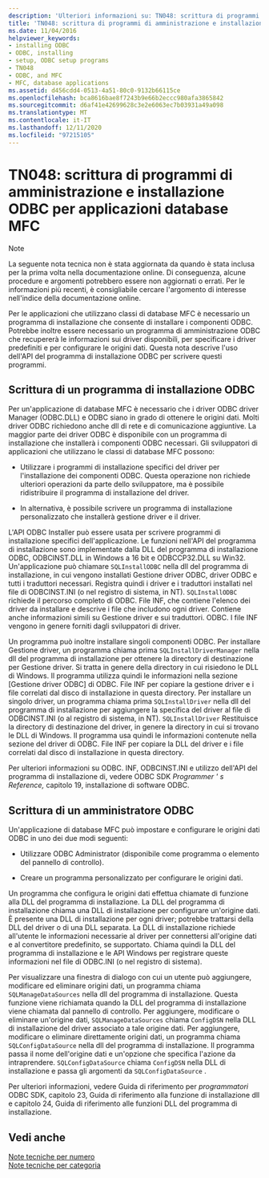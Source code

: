 ```yaml
---
description: 'Ulteriori informazioni su: TN048: scrittura di programmi di amministrazione e installazione ODBC per applicazioni di database MFC'
title: 'TN048: scrittura di programmi di amministrazione e installazione ODBC per applicazioni database MFC'
ms.date: 11/04/2016
helpviewer_keywords:
- installing ODBC
- ODBC, installing
- setup, ODBC setup programs
- TN048
- ODBC, and MFC
- MFC, database applications
ms.assetid: d456cdd4-0513-4a51-80c0-9132b66115ce
ms.openlocfilehash: bca8616bae8f7243b9e66b2eccc980afa3865842
ms.sourcegitcommit: d6af41e42699628c3e2e6063ec7b03931a49a098
ms.translationtype: MT
ms.contentlocale: it-IT
ms.lasthandoff: 12/11/2020
ms.locfileid: "97215105"
---
```

# <a name="tn048-writing-odbc-setup-and-administration-programs-for-mfc-database-applications"></a>TN048: scrittura di programmi di amministrazione e installazione ODBC per applicazioni database MFC

> [!NOTE]
> La seguente nota tecnica non è stata aggiornata da quando è stata inclusa per la prima volta nella documentazione online. Di conseguenza, alcune procedure e argomenti potrebbero essere non aggiornati o errati. Per le informazioni più recenti, è consigliabile cercare l'argomento di interesse nell'indice della documentazione online.

Per le applicazioni che utilizzano classi di database MFC è necessario un programma di installazione che consente di installare i componenti ODBC. Potrebbe inoltre essere necessario un programma di amministrazione ODBC che recupererà le informazioni sui driver disponibili, per specificare i driver predefiniti e per configurare le origini dati. Questa nota descrive l'uso dell'API del programma di installazione ODBC per scrivere questi programmi.

## <a name="writing-an-odbc-setup-program"></a><a name="_mfcnotes_writing_an_odbc_setup_program"></a> Scrittura di un programma di installazione ODBC

Per un'applicazione di database MFC è necessario che i driver ODBC driver Manager (ODBC.DLL) e ODBC siano in grado di ottenere le origini dati. Molti driver ODBC richiedono anche dll di rete e di comunicazione aggiuntive. La maggior parte dei driver ODBC è disponibile con un programma di installazione che installerà i componenti ODBC necessari. Gli sviluppatori di applicazioni che utilizzano le classi di database MFC possono:

- Utilizzare i programmi di installazione specifici del driver per l'installazione dei componenti ODBC. Questa operazione non richiede ulteriori operazioni da parte dello sviluppatore, ma è possibile ridistribuire il programma di installazione del driver.

- In alternativa, è possibile scrivere un programma di installazione personalizzato che installerà gestione driver e il driver.

L'API ODBC Installer può essere usata per scrivere programmi di installazione specifici dell'applicazione. Le funzioni nell'API del programma di installazione sono implementate dalla DLL del programma di installazione ODBC, ODBCINST.DLL in Windows a 16 bit e ODBCCP32.DLL su Win32. Un'applicazione può chiamare `SQLInstallODBC` nella dll del programma di installazione, in cui vengono installati Gestione driver ODBC, driver ODBC e tutti i traduttori necessari. Registra quindi i driver e i traduttori installati nel file di ODBCINST.INI (o nel registro di sistema, in NT). `SQLInstallODBC` richiede il percorso completo di ODBC. File INF, che contiene l'elenco dei driver da installare e descrive i file che includono ogni driver. Contiene anche informazioni simili su Gestione driver e sui traduttori. ODBC. I file INF vengono in genere forniti dagli sviluppatori di driver.

Un programma può inoltre installare singoli componenti ODBC. Per installare Gestione driver, un programma chiama prima `SQLInstallDriverManager` nella dll del programma di installazione per ottenere la directory di destinazione per Gestione driver. Si tratta in genere della directory in cui risiedono le DLL di Windows. Il programma utilizza quindi le informazioni nella sezione [Gestione driver ODBC] di ODBC. File INF per copiare la gestione driver e i file correlati dal disco di installazione in questa directory. Per installare un singolo driver, un programma chiama prima `SQLInstallDriver` nella dll del programma di installazione per aggiungere la specifica del driver al file di ODBCINST.INI (o al registro di sistema, in NT). `SQLInstallDriver` Restituisce la directory di destinazione del driver, in genere la directory in cui si trovano le DLL di Windows. Il programma usa quindi le informazioni contenute nella sezione del driver di ODBC. File INF per copiare la DLL del driver e i file correlati dal disco di installazione in questa directory.

Per ulteriori informazioni su ODBC. INF, ODBCINST.INI e utilizzo dell'API del programma di installazione di, vedere ODBC SDK *Programmer ' s Reference,* capitolo 19, installazione di software ODBC.

## <a name="writing-an-odbc-administrator"></a><a name="_mfcnotes_writing_an_odbc_administrator"></a> Scrittura di un amministratore ODBC

Un'applicazione di database MFC può impostare e configurare le origini dati ODBC in uno dei due modi seguenti:

- Utilizzare ODBC Administrator (disponibile come programma o elemento del pannello di controllo).

- Creare un programma personalizzato per configurare le origini dati.

Un programma che configura le origini dati effettua chiamate di funzione alla DLL del programma di installazione. La DLL del programma di installazione chiama una DLL di installazione per configurare un'origine dati. È presente una DLL di installazione per ogni driver; potrebbe trattarsi della DLL del driver o di una DLL separata. La DLL di installazione richiede all'utente le informazioni necessarie al driver per connettersi all'origine dati e al convertitore predefinito, se supportato. Chiama quindi la DLL del programma di installazione e le API Windows per registrare queste informazioni nel file di ODBC.INI (o nel registro di sistema).

Per visualizzare una finestra di dialogo con cui un utente può aggiungere, modificare ed eliminare origini dati, un programma chiama `SQLManageDataSources` nella dll del programma di installazione. Questa funzione viene richiamata quando la DLL del programma di installazione viene chiamata dal pannello di controllo. Per aggiungere, modificare o eliminare un'origine dati, `SQLManageDataSources` chiama `ConfigDSN` nella DLL di installazione del driver associato a tale origine dati. Per aggiungere, modificare o eliminare direttamente origini dati, un programma chiama `SQLConfigDataSource` nella dll del programma di installazione. Il programma passa il nome dell'origine dati e un'opzione che specifica l'azione da intraprendere. `SQLConfigDataSource` chiama `ConfigDSN` nella DLL di installazione e passa gli argomenti da `SQLConfigDataSource` .

Per ulteriori informazioni, vedere Guida di riferimento per *programmatori* ODBC SDK, capitolo 23, Guida di riferimento alla funzione di installazione dll e capitolo 24, Guida di riferimento alle funzioni DLL del programma di installazione.

## <a name="see-also"></a>Vedi anche

[Note tecniche per numero](../mfc/technical-notes-by-number.md)<br/>
[Note tecniche per categoria](../mfc/technical-notes-by-category.md)
